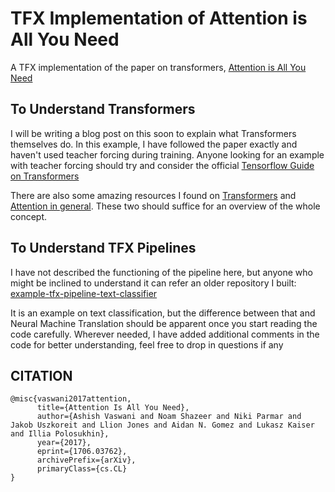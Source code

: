 # TFX Implementation of Attention is All You Need
A TFX implementation of the paper on transformers, [Attention is All You Need](https://arxiv.org/abs/1706.03762)

## To Understand Transformers
I will be writing a blog post on this soon to explain what Transformers themselves do. In this example, I have followed the paper exactly and haven't used teacher forcing during training. Anyone looking for an example with teacher forcing should try and consider the official [Tensorflow Guide on Transformers](https://www.tensorflow.org/text/tutorials/transformer)

There are also some amazing resources I found on [Transformers](https://jalammar.github.io/illustrated-transformer/) and [Attention in general](https://lilianweng.github.io/lil-log/2018/06/24/attention-attention.html#:~:text=The%20attention%20mechanism%20was%20born%20to%20help%20memorize%20long%20source,and%20the%20entire%20source%20input.). These two should suffice for an overview of the whole concept.

## To Understand TFX Pipelines
I have not described the functioning of the pipeline here, but anyone who might be inclined to understand it can refer an older repository I built: [example-tfx-pipeline-text-classifier](https://github.com/microcoder-py/example-tfx-pipeline-text-classifier)

It is an example on text classification, but the difference between that and Neural Machine Translation should be apparent once you start reading the code carefully. Wherever needed, I have added additional comments in the code for better understanding, feel free to drop in questions if any

## CITATION

```citation
@misc{vaswani2017attention,
      title={Attention Is All You Need}, 
      author={Ashish Vaswani and Noam Shazeer and Niki Parmar and Jakob Uszkoreit and Llion Jones and Aidan N. Gomez and Lukasz Kaiser and Illia Polosukhin},
      year={2017},
      eprint={1706.03762},
      archivePrefix={arXiv},
      primaryClass={cs.CL}
}
```
